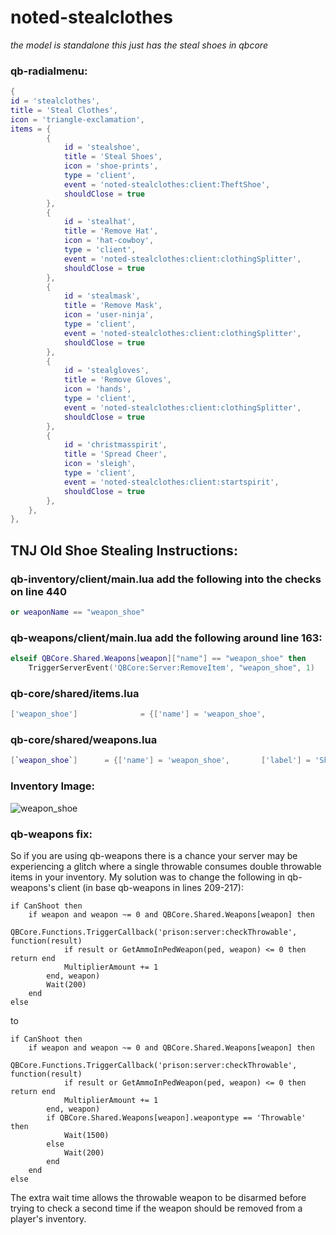 # noted-stealclothes

*the model is standalone this just has the steal shoes in qbcore*



### qb-radialmenu:
```lua
{
id = 'stealclothes',
title = 'Steal Clothes',
icon = 'triangle-exclamation',
items = {
        {
            id = 'stealshoe',
            title = 'Steal Shoes',
            icon = 'shoe-prints',
            type = 'client',
            event = 'noted-stealclothes:client:TheftShoe',
            shouldClose = true
        },
        {
            id = 'stealhat',
            title = 'Remove Hat',
            icon = 'hat-cowboy',
            type = 'client',
            event = 'noted-stealclothes:client:clothingSplitter',
            shouldClose = true
        },
        {
            id = 'stealmask',
            title = 'Remove Mask',
            icon = 'user-ninja',
            type = 'client',
            event = 'noted-stealclothes:client:clothingSplitter',
            shouldClose = true
        },
        {
            id = 'stealgloves',
            title = 'Remove Gloves',
            icon = 'hands',
            type = 'client',
            event = 'noted-stealclothes:client:clothingSplitter',
            shouldClose = true
        },
        {
            id = 'christmasspirit',
            title = 'Spread Cheer',
            icon = 'sleigh',
            type = 'client',
            event = 'noted-stealclothes:client:startspirit',
            shouldClose = true
        },
    },
},
```

## TNJ Old Shoe Stealing Instructions:

### qb-inventory/client/main.lua add the following into the checks on line 440
```lua
or weaponName == "weapon_shoe"
```

### qb-weapons/client/main.lua add the following around line 163:
```lua
elseif QBCore.Shared.Weapons[weapon]["name"] == "weapon_shoe" then
    TriggerServerEvent('QBCore:Server:RemoveItem', "weapon_shoe", 1)
```

### qb-core/shared/items.lua
```lua
['weapon_shoe'] 		     = {['name'] = 'weapon_shoe', 		 	  	['label'] = 'Shoe', 				['weight'] = 1000, 		['type'] = 'weapon', 	['ammotype'] = nil,						['image'] = 'weapon_shoe.png', 		['unique'] = true, 		['useable'] = false, 	['description'] = 'A shoe'},
```

### qb-core/shared/weapons.lua
```lua
[`weapon_shoe`] 	 = {['name'] = 'weapon_shoe', 		['label'] = 'Shoe', 		['ammotype'] = nil,				['damagereason'] = 'Died'},
```
### Inventory Image:
![weapon_shoe](https://user-images.githubusercontent.com/80186604/161427130-12f5b920-516c-45a2-a6f9-c23fd19ec2b6.png)

### qb-weapons fix:

So if you are using qb-weapons there is a chance your server may be experiencing a glitch where a single throwable consumes double throwable items in your inventory. My solution was to change the following in qb-weapons's client (in base qb-weapons in lines 209-217):
```
if CanShoot then
    if weapon and weapon ~= 0 and QBCore.Shared.Weapons[weapon] then
        QBCore.Functions.TriggerCallback('prison:server:checkThrowable', function(result)
            if result or GetAmmoInPedWeapon(ped, weapon) <= 0 then return end
            MultiplierAmount += 1
        end, weapon)
        Wait(200)
    end
else
```

to

```
if CanShoot then
    if weapon and weapon ~= 0 and QBCore.Shared.Weapons[weapon] then
        QBCore.Functions.TriggerCallback('prison:server:checkThrowable', function(result)
            if result or GetAmmoInPedWeapon(ped, weapon) <= 0 then return end
            MultiplierAmount += 1
        end, weapon)
        if QBCore.Shared.Weapons[weapon].weapontype == 'Throwable' then
            Wait(1500)
        else
            Wait(200)
        end
    end
else
```

The extra wait time allows the throwable weapon to be disarmed before trying to check a second time if the weapon should be removed from a player's inventory. 
